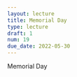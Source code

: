 ```yaml
---
layout: lecture
title: Memorial Day
type: lecture
draft: 1
num: 19
due_date: 2022-05-30
---
```


Memorial Day